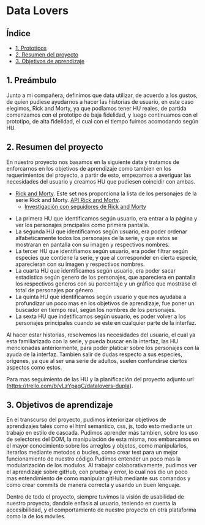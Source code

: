 # Data Lovers

## Índice

* [1. Prototipos](#1-Prototipos)
* [2. Resumen del proyecto](#2-resumen-del-proyecto)
* [3. Objetivos de aprendizaje](#3-objetivos-de-aprendizaje)

## 1. Preámbulo
Junto a mi compañera, definimos que data utilizar, de acuerdo a los gustos, 
de quien pudiese ayudarnos a hacer las historias de usuario, en este caso elegimos,
Rick and Morty, ya que podíamos tener HU reales, de partida comenzamos con el prototipo
de baja fidelidad, y luego continuamos con el prototipo, de alta fidelidad, el cual con
el tiempo fuimos acomodando según HU.

## 2. Resumen del proyecto

En nuestro proyecto nos basamos en la siguiente data y tratamos de enforcarnos en los
objetivos de aprendizaje como tambien en los requerimientos del proyecto, a partir de 
esto, empezamos a averiguar las necesidades del usuario y creamos HU que pudiesen 
coincidir con ambas.

* [Rick and Morty](src/data/rickandmorty/rickandmorty.json).
  Este set nos proporciona la lista de los personajes de la serie Rick and
  Morty. [API Rick and Morty](https://rickandmortyapi.com).
  - [Investigación con seguidores de Rick and Morty](src/data/rickandmorty/README.md)

 - La primera HU que identificamos según usuario, era entrar a la página 
y ver los personajes prncipales como primera pantalla.
 - La segunda HU que identificamos según usuario, era poder ordenar alfabeticamente
 todos los personajes de la serie, y que estos se mostraran en pantalla con su imagen
 y respectivos nombres.
 - La tercer HU que identifiamos según usuario, era poder filtrar según especies
 que contiene la serie, y que al corresponder en cierta especie, aparecieran con
 su imagen y respectivos nombres.
 - La cuarta HU que identificamos según usuario, era poder sacar estadistica según
 genero de los personajes, que apareciera en pantalla los respectivos generos con su
 porcentaje y un gráfico que mostrase el total de personajes por género.
 - La quinta HU que identificamos según usuario y que nos ayudaba a profundizar un
 poco mas en los objetivos de aprendizaje, fue poner un buscador en tiempo real,
 según los nombres de los personajes.
- La sexta HU que indetificamos según usuario, es poder volver a los personajes 
principales cuando se este en cualquier parte de la interfaz.

 Al hacer estar historias, resolvemos las necesidades del usuario, el cual ya esta
 familiarizado con la serie, y pueda buscar en la interfaz, las HU mencionadas 
 anteriormente, para poder platicar sobre los personajes con la ayuda de la interfaz.
 Tambien salir de dudas respecto a sus especies, origenes, ya que al ser una serie
 de adultos, suelen confundirse ciertos aspectos como estos.

 Para mas seguimiento de las HU y la planificación del proyecto adjunto url
 (https://trello.com/b/vLzYpagC/datalovers-dupla).

## 3. Objetivos de aprendizaje

En el transcurso del proyecto, pudimos interiorizar objetivos de aprendizajes tales como
el html semantico, css, js, todo esto mediante un trabajo en estilo de cascada. Pudimos
aprender más tambien, sobre los uso de selectores del DOM, la manipulación de esta misma,
nos embarcamos en el mayor conocimiento sobre los arreglos y objetos, como manipularlos, 
iterarlos mediante metodos o bucles, como crear test para un mejor funcionamiento de nuestro
código.Pudimos entender un poco mas la modularización de los modulos. Al trabajar 
colaborativamente, pudimos ver el aprendizaje sobre gitHub, con prueba y error, lo cual
nos dio un poco mas entendimiento de como manipular gitHub mediante sus comandos y como
 crear commits de manera correcta y usando un buen lenguaje.

Dentro de todo el proyecto, siempre tuvimos la visión de usabilidad de nuestro proyecto, 
dandole enfasis al usuario, teniendo en cuenta la accesibiilidad, y el comportamiento
de nuestro proyecto en otra plataforma como la de los móviles.





